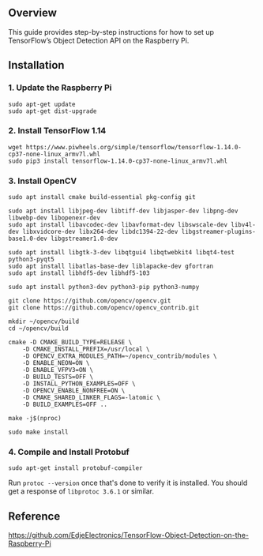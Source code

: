 ## Overview
This guide provides step-by-step instructions for how to set up TensorFlow’s Object Detection API on the Raspberry Pi. 

## Installation
### 1. Update the Raspberry Pi
```
sudo apt-get update
sudo apt-get dist-upgrade
```
### 2. Install TensorFlow 1.14
```
wget https://www.piwheels.org/simple/tensorflow/tensorflow-1.14.0-cp37-none-linux_armv7l.whl
sudo pip3 install tensorflow-1.14.0-cp37-none-linux_armv7l.whl
```
### 3. Install OpenCV
```
sudo apt install cmake build-essential pkg-config git

sudo apt install libjpeg-dev libtiff-dev libjasper-dev libpng-dev libwebp-dev libopenexr-dev
sudo apt install libavcodec-dev libavformat-dev libswscale-dev libv4l-dev libxvidcore-dev libx264-dev libdc1394-22-dev libgstreamer-plugins-base1.0-dev libgstreamer1.0-dev

sudo apt install libgtk-3-dev libqtgui4 libqtwebkit4 libqt4-test python3-pyqt5
sudo apt install libatlas-base-dev liblapacke-dev gfortran
sudo apt install libhdf5-dev libhdf5-103

sudo apt install python3-dev python3-pip python3-numpy

git clone https://github.com/opencv/opencv.git
git clone https://github.com/opencv/opencv_contrib.git

mkdir ~/opencv/build
cd ~/opencv/build

cmake -D CMAKE_BUILD_TYPE=RELEASE \
    -D CMAKE_INSTALL_PREFIX=/usr/local \
    -D OPENCV_EXTRA_MODULES_PATH=~/opencv_contrib/modules \
    -D ENABLE_NEON=ON \
    -D ENABLE_VFPV3=ON \
    -D BUILD_TESTS=OFF \
    -D INSTALL_PYTHON_EXAMPLES=OFF \
    -D OPENCV_ENABLE_NONFREE=ON \
    -D CMAKE_SHARED_LINKER_FLAGS=-latomic \
    -D BUILD_EXAMPLES=OFF ..

make -j$(nproc)

sudo make install
```
### 4. Compile and Install Protobuf
```
sudo apt-get install protobuf-compiler
```
Run `protoc --version` once that's done to verify it is installed. You should get a response of `libprotoc 3.6.1` or similar.


## Reference
https://github.com/EdjeElectronics/TensorFlow-Object-Detection-on-the-Raspberry-Pi